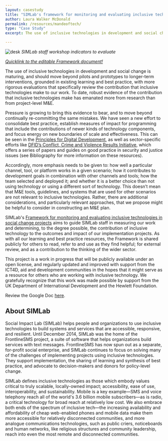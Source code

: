 ```yaml
---
layout: casestudy
title: "SIMLab's framework for monitoring and evaluating inclusive technologies in social change projects"
author: Laura Walker McDonald
permalink: /resources/mandeoftech/
type: "Case Study"
excerpt: The use of inclusive technologies in development and social change is maturing, and should move beyond pilots and prototypes to longer-term interventions, grounded in existing learning and best practice, with more rigorous evaluations that specifically review the contribution that inclusive technologies make to our work.

---
```

![desk]({{site.baseurl}}/images/post_images/m&e.jpg)
*SIMLab staff workshop indicators to evaluate*

_[Quicklink to the editable Framework document!](https://docs.google.com/document/d/18O6DiOix24JBWZSOEgn9o64exW8DcGeWtHj2ZDhB7TI/edit#)_

The use of inclusive technologies in development and social change is maturing, and should move beyond pilots and prototypes to longer-term interventions, grounded in existing learning and best practice, with more rigorous evaluations that specifically review the contribution that inclusive technologies make to our work. To date, robust evidence of the contribution that inclusive technologies make has emanated more from research than from project-level M&E.

Pressure is growing to bring this evidence to bear, and to move beyond continually re-committing the same mistakes. We have seen a new effort to consolidate best practice, establish measures of impact for programming that include the contributions of newer kinds of technology components, and focus energy on new boundaries of scale and effectiveness. This can be seen in the [Principles for Digital Development](http://digitalprinciples.org/), as well as sector-specific efforts like [DFID’s Conflict, Crime and Violence Results Initiative](https://www.gov.uk/government/publications/conflict-crime-and-violence-results-initiative-good-practice-guides-on-security-and-justice-issues), which offers a series of papers and guides on good practice in security and justice issues (see Bibliography for more information on these resources).

Accordingly, more emphasis needs to be given to: how well a particular channel, tool, or platform works in a given scenario; how it contributes to development goals in combination with other channels and tools; how the team selected and deployed it; and whether it is a better choice than not using technology or using a different sort of technology.
This doesn’t mean that M&E tools, guidelines, and systems that are used for other scenarios are not relevant to inclusive technologies. Rather, there are additional considerations, and particularly relevant approaches, that we propose might be helpful to consider in constructing an M&E plan.

SIMLab's [Framework for monitoring and evaluating inclusive technologies in social change projects](http://tinyurl.com/simlabmandeoftech) aims to guide SIMLab staff in measuring our work and determining, to the degree possible, the contribution of inclusive technology to the outcomes and impact of our implementation projects. As with all our learning and best practice resources, the Framework is shared publicly for others to read, refer to and use as they find helpful; for external review, and as a contribution to the thinking of the wider sector.

This project is a work in progress that will be publicly available under an open license, and regularly updated and improved with support from the ICT4D, aid and development communities in the hopes that it might serve as a resource for others who are working with inclusive technology. We gratefully recognize that this work was made possible by support from the UK Department of International Development and the Hewlett Foundation.

Review the Google Doc [here](http://tinyurl.com/simlabmandeoftech).

## About SIMLab
Social Impact Lab (SIMLab) helps people and organizations to use inclusive technologies to build systems and services that are accessible, responsive, and resilient. Until December 2014, SIMLab was the home of the FrontlineSMS project, a suite of software that helps organizations build services with text messages. FrontlineSMS has now spun out as a separate, for-profit social enterprise, and SIMLab continues to focus on solving many of the challenges of implementing projects using inclusive technologies. They support implementation, the sharing of learning and synthesis of best practice, and advocate to decision-makers and donors for policy-level change.

SIMLab defines inclusive technologies as those which embody values critical to truly scalable, locally-owned impact; accessibility, ease of use, interoperability, and sustainability. Mobile is a key example&mdash;SMS and voice telephony reach all of the world's 3.6 billion mobile subscribers&mdash;as is radio, a critical technology for broad reach at relatively low cost. We also embrace both ends of the spectrum of inclusive tech&mdash;the increasing availability and affordability of cheap web-enabled phones and mobile data make them more accessible for relatively disconnected communities, and more analogue communications technologies, such as public criers, noticeboards and human networks, like religious structures and community leadership, reach into even the most remote and disconnected communities.

